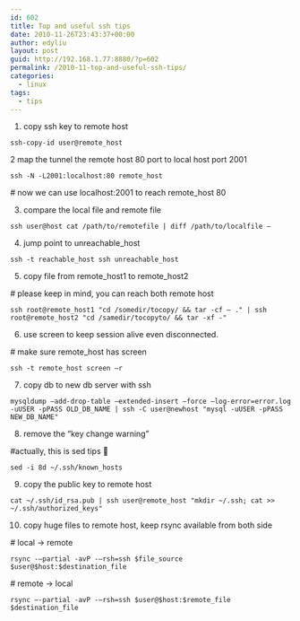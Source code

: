 ```yaml
---
id: 602
title: Top and useful ssh tips
date: 2010-11-26T23:43:37+00:00
author: edyliu
layout: post
guid: http://192.168.1.77:8880/?p=602
permalink: /2010-11-top-and-useful-ssh-tips/
categories:
  - linux
tags:
  - tips
---
```

1. copy ssh key to remote host
  
`ssh-copy-id user@remote_host`

2 map the tunnel the remote host 80 port to local host port 2001
  
`ssh -N -L2001:localhost:80 remote_host`
  
\# now we can use localhost:2001 to reach remote_host 80

3. compare the local file and remote file
  
`ssh user@host cat /path/to/remotefile | diff /path/to/localfile –`

4. jump point to unreachable_host
  
`ssh -t reachable_host ssh unreachable_host`
  
<!--more-->


  
5. copy file from remote\_host1 to remote\_host2
  
\# please keep in mind, you can reach both remote host
  
`ssh root@remote_host1 "cd /somedir/tocopy/ && tar -cf – ." | ssh root@remote_host2 "cd /samedir/tocopyto/ && tar -xf -"`

6. use screen to keep session alive even disconnected.
  
\# make sure remote_host has screen
  
`ssh -t remote_host screen –r`

7. copy db to new db server with ssh
  
`mysqldump –add-drop-table –extended-insert –force –log-error=error.log -uUSER -pPASS OLD_DB_NAME | ssh -C user@newhost "mysql -uUSER -pPASS NEW_DB_NAME"`

8. remove the &#8220;key change warning&#8221;
  
#actually, this is sed tips 🙂
  
`sed -i 8d ~/.ssh/known_hosts`

9. copy the public key to remote host
  
`cat ~/.ssh/id_rsa.pub | ssh user@remote_host "mkdir ~/.ssh; cat >> ~/.ssh/authorized_keys"`

10. copy huge files to remote host, keep rsync available from both side
  
\# local -> remote
  
`rsync -–partial -avP -–rsh=ssh $file_source $user@$host:$destination_file` 
  
\# remote -> local
  
`rsync –-partial -avP -–rsh=ssh $user@$host:$remote_file $destination_file`